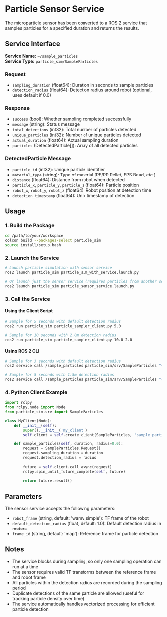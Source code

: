# Particle Sensor Service

The microparticle sensor has been converted to a ROS 2 service that samples particles for a specified duration and returns the results.

## Service Interface

**Service Name:** `~/sample_particles`  
**Service Type:** `particle_sim/SampleParticles`

### Request
- `sampling_duration` (float64): Duration in seconds to sample particles
- `detection_radius` (float64): Detection radius around robot (optional, uses default if 0.0)

### Response
- `success` (bool): Whether sampling completed successfully
- `message` (string): Status message
- `total_detections` (int32): Total number of particles detected
- `unique_particles` (int32): Number of unique particles detected  
- `actual_duration` (float64): Actual sampling duration
- `particles` (DetectedParticle[]): Array of all detected particles

### DetectedParticle Message
- `particle_id` (int32): Unique particle identifier
- `material_type` (string): Type of material (PE/PP Pellet, EPS Bead, etc.)
- `distance` (float64): Distance from robot when detected
- `particle_x`, `particle_y`, `particle_z` (float64): Particle position
- `robot_x`, `robot_y`, `robot_z` (float64): Robot position at detection time
- `detection_timestamp` (float64): Unix timestamp of detection

## Usage

### 1. Build the Package
```bash
cd /path/to/your/workspace
colcon build --packages-select particle_sim
source install/setup.bash
```

### 2. Launch the Service
```bash
# Launch particle simulation with sensor service
ros2 launch particle_sim particle_sim_with_service.launch.py

# Or launch just the sensor service (requires particles from another source)
ros2 launch particle_sim particle_sensor_service.launch.py
```

### 3. Call the Service

#### Using the Client Script
```bash
# Sample for 5 seconds with default detection radius
ros2 run particle_sim particle_sampler_client.py 5.0

# Sample for 10 seconds with 2.0m detection radius
ros2 run particle_sim particle_sampler_client.py 10.0 2.0
```

#### Using ROS 2 CLI
```bash
# Sample for 3 seconds with default detection radius
ros2 service call /sample_particles particle_sim/srv/SampleParticles "{sampling_duration: 3.0, detection_radius: 0.0}"

# Sample for 5 seconds with 1.5m detection radius
ros2 service call /sample_particles particle_sim/srv/SampleParticles "{sampling_duration: 5.0, detection_radius: 1.5}"
```

### 4. Python Client Example
```python
import rclpy
from rclpy.node import Node
from particle_sim.srv import SampleParticles

class MyClient(Node):
    def __init__(self):
        super().__init__('my_client')
        self.client = self.create_client(SampleParticles, 'sample_particles')
        
    def sample_particles(self, duration, radius=0.0):
        request = SampleParticles.Request()
        request.sampling_duration = duration
        request.detection_radius = radius
        
        future = self.client.call_async(request)
        rclpy.spin_until_future_complete(self, future)
        
        return future.result()
```

## Parameters

The sensor service accepts the following parameters:

- `robot_frame` (string, default: 'wamv_simple'): TF frame of the robot
- `default_detection_radius` (float, default: 1.0): Default detection radius in meters
- `frame_id` (string, default: 'map'): Reference frame for particle detection

## Notes

- The service blocks during sampling, so only one sampling operation can run at a time
- The sensor requires valid TF transforms between the reference frame and robot frame
- All particles within the detection radius are recorded during the sampling period
- Duplicate detections of the same particle are allowed (useful for tracking particle density over time)
- The service automatically handles vectorized processing for efficient particle detection
